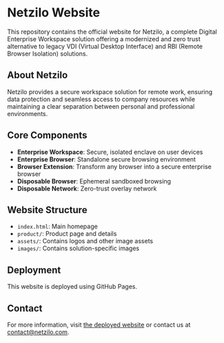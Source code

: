# Netzilo Website

This repository contains the official website for Netzilo, a complete Digital Enterprise Workspace solution offering a modernized and zero trust alternative to legacy VDI (Virtual Desktop Interface) and RBI (Remote Browser Isolation) solutions.

## About Netzilo

Netzilo provides a secure workspace solution for remote work, ensuring data protection and seamless access to company resources while maintaining a clear separation between personal and professional environments.

## Core Components

- **Enterprise Workspace**: Secure, isolated enclave on user devices
- **Enterprise Browser**: Standalone secure browsing environment
- **Browser Extension**: Transform any browser into a secure enterprise browser
- **Disposable Browser**: Ephemeral sandboxed browsing
- **Disposable Network**: Zero-trust overlay network

## Website Structure

- `index.html`: Main homepage
- `product/`: Product page and details
- `assets/`: Contains logos and other image assets
- `images/`: Contains solution-specific images

## Deployment

This website is deployed using GitHub Pages.

## Contact

For more information, visit [the deployed website](https://yourusername.github.io/netzilo-website/) or contact us at contact@netzilo.com.

